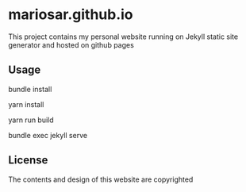 # mariosar.github.io

This project contains my personal website running on Jekyll static site generator and hosted on github pages

## Usage

  bundle install

  yarn install

  yarn run build

  bundle exec jekyll serve

## License

  The contents and design of this website are copyrighted